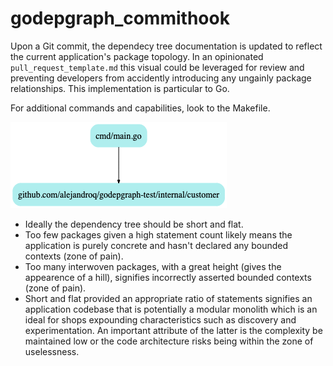 # godepgraph_commithook

Upon a Git commit, the dependecy tree documentation is updated to reflect the current application's package topology. 
In an opinionated `pull_request_template.md` this visual could be leveraged for review and preventing developers from accidently introducing any ungainly package relationships. 
This implementation is particular to Go.

For additional commands and capabilities, look to the Makefile.

![dependencytree.png](./.github/dependencytree.png)

- Ideally the dependency tree should be short and flat.
- Too few packages given a high statement count likely means the application is purely concrete and hasn't declared any bounded contexts (zone of pain).
- Too many interwoven packages, with a great height (gives the appearence of a hill), signifies incorrectly asserted bounded contexts (zone of pain).
- Short and flat provided an appropriate ratio of statements signifies an application codebase that is potentially a modular monolith which is an ideal for shops expounding characteristics such as discovery and experimentation. An important attribute of the latter is the complexity be maintained low or the code architecture risks being within the zone of uselessness.